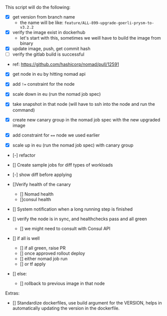 This script will do the following:
- [x] get version from branch name
    - the name will be like: `feature/ALL-899-upgrade-goerli-prysm-to-v3.2.2`
- [x] verify the image exist in dockerhub
    - let's start with this, sometimes we weill have to build the image from binary
- [x] update image, push, get commit hash
- [ ] verify the gitlab build is successful

- ref: https://github.com/hashicorp/nomad/pull/12591

- [x] get node in eu by hitting nomad api
- [x] add `!=` constraint for the node
- [x] scale down in eu (run the nomad job spec)

- [x] take snapshot in that node (will have to ssh into the node and run the command)

- [X] create new canary group in the nomad job spec with the new upgraded image
- [X] add constraint for `==` node we used earlier
- [X] scale up in eu (run the nomad job spec) with canary group

- [-] refactor

- [] Create sample jobs for diff types of workloads
- [-] show diff before applying
- []Verify health of the canary
   - [] Nomad health
   - []consul health
- [] System notification when a long running step is finished

- [] verify the node is in sync, and healthchecks pass and all green
  - [] we might need to consult with Consul API

- [] if all is well
  - [] if all green, raise PR
  - [] once approved rollout deploy
  - [] either nomad job run
  - [] or tf apply
- [] else:
    - [] rollback to previous image in that node

Extras:
- [] Standardize dockerfiles, use build argument for the VERSION, helps in automatically
updating the version in the dockerfile.
